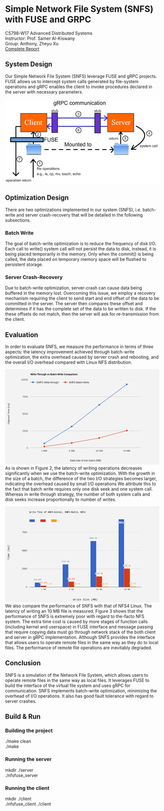 # Simple Network File System (SNFS) with FUSE and GRPC      
CS798-W17 Advanced Distributed Systems    
Instructor: Prof. Samer Al-Kiswany    
Group: Anthony, Zheyu Xu    
[Complete Report](Report/technical_report.pdf)     
## System Design    
Our Simple Network File System (SNFS) leverage FUSE and gRPC projects. FUSE allows us to intercept system calls generated by file-system operations and gRPC enables the client to invoke procedures declared in the server with necessary parameters.    

![Alt text](Report/system_design.png?raw=true "SNFS Design Architecture")    

## Optimization Design    
There are two optimizations implemented in our system (SNFS), i.e. batch-write and server crash-recovery that will be detailed in the following subsections.    
### Batch Write    
The goal of batch-write optimization is to reduce the frequency of disk I/O. Each call to write() system call will not persist the data to disk, instead, it is being placed temporarily in the memory. Only when the commit() is being called, the data placed on temporary memory space will be flushed to persistent storage.    
### Server Crash-Recovery     
Due to batch-write optimization, server-crash can cause data being buffered in the memory lost. Overcoming this issue, we employ a recovery mechanism requiring the client to send start and end offset of the data to be committed in the server. The server then compares these offset and determines if it has the complete set of the data to be written to disk. If the these offsets do not match, then the server will ask for re-transmission from the client.    

## Evaluation    
In order to evaluate SNFS, we measure the performance in terms of three aspects: the latency improvement achieved through batch-write optimization, the extra overhead caused by server crash and rebooting, and the overall I/O overhead compared with Linux NFS distribution.    

![Alt text](Report/batch-normal.png?raw=true "Comparison of Batch Write and (Normal) Write Through")    
As is shown in Figure 2, the latency of writing operations decreases significantly when we use the batch-write optimization. With the growth in the size of a batch, the difference of the two I/O strategies becomes larger, indicating the overhead caused by small I/O operations We attribute this to the fact that batch write requires only one disk seek and one system call. Whereas in write through strategy, the number of both system calls and disk seeks increase proportionally to number of writes.    
      

![Alt text](Report/nfs-comparison.png?raw=true "Overhead of FUSER and gRPC compared with Linux NFS")    
We also compare the performance of SNFS with that of NFS4 Linux. The latency of writing an 10 MB file is measured. Figure 3 shows that the performance of SNFS is extremely poor with regard to the-facto NFS system. The extra time cost is caused by more stages of function calls (including kernel and userspace) in FUSE interface and message passing that require copying data must go through network stack of the both client and server in gRPC implementation. Although SNFS provides the interface that allows users to operate remote files in the same way as they do to local files. The performance of remote file operations are inevitably degraded.    

## Conclusion   
SNFS is a simulation of the Network File System, which allows users to operate remote files in the same way as local files. It leverages FUSE to build the interface of the virtual file system and uses gRPC for communication. SNFS implements batch-write optimization, minimizing the overhead of I/O operations. It also has good fault tolerance with regard to server crashes.   
 
## Build & Run    
### Building the project    
./make clean    
./make    
### Running the server    
mkdir ./server    
./nfsfuse_server    
### Running the client    
mkdir ./client        
./nfsfuse_client ./client      


